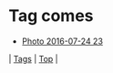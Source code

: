 <!--
title: Tag comes
date: 2020-06-28T15:00:41.266Z
tags:
-->
# Tag comes

 * [Photo 2016-07-24 23](147917309907.md)

| [Tags](tags.md) | [Top](index.md) |

